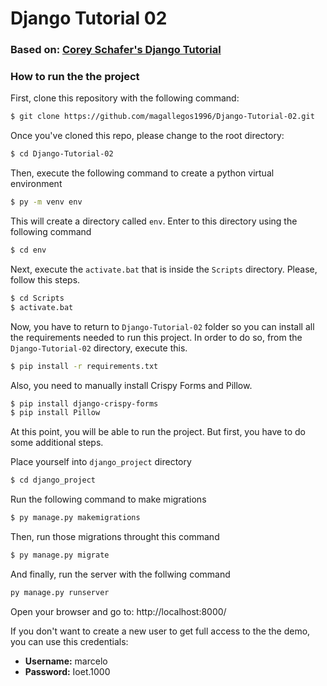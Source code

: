 # Django Tutorial 02
### Based on: [Corey Schafer's Django Tutorial](https://www.youtube.com/watch?v=UmljXZIypDc&list=PL-osiE80TeTtoQCKZ03TU5fNfx2UY6U4p&ab_channel=CoreySchafer)
 
 ### How to run the the project
 
 First, clone this repository with the following command:
 ```sh
$ git clone https://github.com/magallegos1996/Django-Tutorial-02.git
```
Once you've cloned this repo, please change to the root directory:
 ```sh
$ cd Django-Tutorial-02
```
Then, execute the following command to create a python virtual environment
 ```sh
$ py -m venv env
```
This will create a directory called  ```env```. Enter to this directory using the following command
 ```sh
$ cd env
```
Next, execute the  ```activate.bat``` that is inside the ```Scripts``` directory. Please, follow this steps.
 ```sh
$ cd Scripts
$ activate.bat
```
Now, you have to return to ```Django-Tutorial-02``` folder so you can install all the requirements needed to run this project. In order to do so, from the ```Django-Tutorial-02``` directory, execute this.
 ```sh
$ pip install -r requirements.txt
```
Also, you need to manually install Crispy Forms and Pillow.
 ```sh
$ pip install django-crispy-forms
$ pip install Pillow
```
At this point, you will be able to run the project. But first, you have to do some additional steps. 

Place yourself into ```django_project``` directory
 ```sh
$ cd django_project
```
Run the following command to make migrations
 ```sh
$ py manage.py makemigrations
```
Then, run those migrations throught this command
```sh
$ py manage.py migrate
```
And finally, run the server with the follwing command
 ```sh
py manage.py runserver
```
Open your browser and go to: http://localhost:8000/

If you don't want to create a new user to get full access to the the demo, you can use this credentials:

* **Username:** marcelo
* **Password:** Ioet.1000
